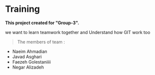 # Training

**This project created for "Group-3".**

we want to learn teamwork together and Understand how GIT work too

> The members of team :

- Naeim Ahmadian
- Javad Asghari
- Faezeh Golestaniiii
- Negar Alizadeh
